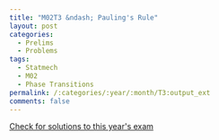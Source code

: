 ```yaml
---
title: "M02T3 &ndash; Pauling's Rule"
layout: post
categories:
  - Prelims
  - Problems
tags:
  - Statmech
  - M02
  - Phase Transitions
permalink: /:categories/:year/:month/T3:output_ext
comments: false
---
```

<object data="2002M3T.pdf" type="application/pdf" width="100%" height="500"></object>
<div class="message"><a href='https://princetonprelim.com/prelim/9/'>Check for solutions to this year's exam</a></div>